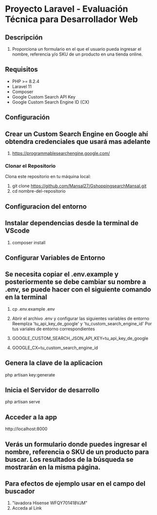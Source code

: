 # Proyecto Laravel - Evaluación Técnica para Desarrollador Web


## Descripción

1. Proporciona un formulario en el que el usuario pueda ingresar el nombre, referencia y/o SKU de un producto en una tienda online.


## Requisitos

- PHP >= 8.2.4
- Laravel 11
- Composer
- Google Custom Search API Key
- Google Custom Search Engine ID (CX)

## Configuración
## Crear un Custom Search Engine en Google ahí obtendra credenciales que usará mas adelante
1. https://programmablesearchengine.google.com/

### Clonar el Repositorio

Clona este repositorio en tu máquina local:

1. git clone https://github.com/Mansal27/GshoppingsearchMansal.git
2. cd nombre-del-repositorio 


## Configuracion del entorno
## Instalar dependencias desde la terminal de VScode
1. composer install 

## Configurar Variables de Entorno
## Se necesita copiar el .env.example y posteriormente se debe cambiar su nombre a .env, se puede hacer con el siguiente comando en la terminal
1. cp .env.example .env

2. Abrir el archivo .env y configurar las siguientes variables de entorno
   Reemplza 'tu_api_key_de_google' y 'tu_custom_search_engine_id' Por tus variales de entorno correspondientes
3. GOOGLE_CUSTOM_SEARCH_JSON_API_KEY=tu_api_key_de_google 
4. GOOGLE_CX=tu_custom_search_engine_id

## Genera la clave de la aplicacion
php artisan key:generate

## Inicia el Servidor de desarrollo
php artisan serve

## Acceder a la app
http://localhost:8000

## Verás un formulario donde puedes ingresar el nombre, referencia o SKU de un producto para buscar. Los resultados de la búsqueda se mostrarán en la misma página.

## Para efectos de ejemplo usar en el campo del buscador
1. "lavadora Hisense WFQY701418VJM"
2. Acceda al Link
